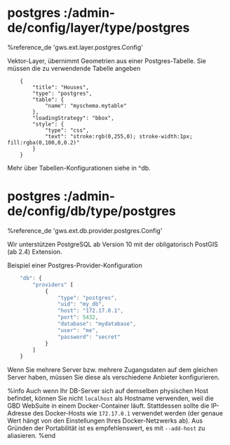 # postgres :/admin-de/config/layer/type/postgres

%reference_de 'gws.ext.layer.postgres.Config'

Vektor-Layer, übernimmt Geometrien aus einer Postgres-Tabelle. Sie müssen die zu verwendende Tabelle angeben

        {
            "title": "Houses",
            "type": "postgres",
            "table": {
                "name": "myschema.mytable"
            },
            "loadingStrategy": "bbox",
            "style": {
                "type": "css",
                "text": "stroke:rgb(0,255,0); stroke-width:1px; fill:rgba(0,100,0,0.2)"
            }
        }

Mehr über Tabellen-Konfigurationen siehe in ^db.


# postgres :/admin-de/config/db/type/postgres

%reference_de 'gws.ext.db.provider.postgres.Config'

Wir unterstützen PostgreSQL ab Version 10 mit der obligatorisch PostGIS (ab 2.4) Extension.

Beispiel einer Postgres-Provider-Konfiguration

```javascript
    "db": {
        "providers" [
            {
                "type": "postgres",
                "uid": "my_db",
                "host": "172.17.0.1",
                "port": 5432,
                "database": "mydatabase",
                "user": "me",
                "password": "secret"
            }
        ]
    }
```

Wenn Sie mehrere Server bzw. mehrere Zugangsdaten auf dem gleichen Server haben, müssen Sie diese als verschiedene Anbieter konfigurieren.

%info
 Auch wenn Ihr DB-Server sich auf demselben physischen Host befindet, können Sie nicht `localhost` als Hostname verwenden, weil die GBD WebSuite in einem Docker-Container läuft. Stattdessen sollte die IP-Adresse des Docker-Hosts wie `172.17.0.1` verwendet werden (der genaue Wert hängt von den Einstellungen Ihres Docker-Netzwerks ab). Aus Gründen der Portabilität ist es empfehlenswert, es mit `--add-host` zu aliasieren.
%end
